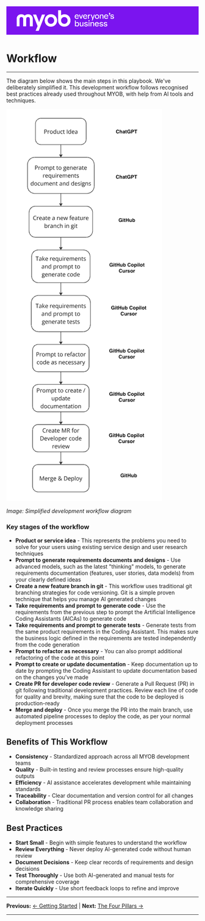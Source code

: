 ![MYOB Banner](../../assets/images/myob-banner.png)
---


# Workflow

---

The diagram below shows the main steps in this playbook. We've deliberately simplified it. This development workflow follows recognised best practices already used throughout MYOB, with help from AI tools and techniques.

![](attachments/development-workflow-diagram.png)

*Image: Simplified development workflow diagram*

### Key stages of the workflow

- **Product or service idea** - This represents the problems you need to solve for your users using existing service design and user research techniques
- **Prompt to generate requirements documents and designs** - Use advanced models, such as the latest "thinking" models, to generate requirements documentation (features, user stories, data models) from your clearly defined ideas
- **Create a new feature branch in git** - This workflow uses traditional git branching strategies for code versioning. Git is a simple proven technique that helps you manage AI generated changes
- **Take requirements and prompt to generate code** - Use the requirements from the previous step to prompt the Artificial Intelligence Coding Assistants (AICAs) to generate code
- **Take requirements and prompt to generate tests** - Generate tests from the same product requirements in the Coding Assistant. This makes sure the business logic defined in the requirements are tested independently from the code generation
- **Prompt to refactor as necessary** - You can also prompt additional refactoring of the code at this point
- **Prompt to create or update documentation** - Keep documentation up to date by prompting the Coding Assistant to update documentation based on the changes you've made
- **Create PR for developer code review** - Generate a Pull Request (PR) in git following traditional development practices. Review each line of code for quality and brevity, making sure that the code to be deployed is production-ready
- **Merge and deploy** - Once you merge the PR into the main branch, use automated pipeline processes to deploy the code, as per your normal deployment processes

## Benefits of This Workflow

- **Consistency** - Standardized approach across all MYOB development teams
- **Quality** - Built-in testing and review processes ensure high-quality outputs
- **Efficiency** - AI assistance accelerates development while maintaining standards
- **Traceability** - Clear documentation and version control for all changes
- **Collaboration** - Traditional PR process enables team collaboration and knowledge sharing

## Best Practices

- **Start Small** - Begin with simple features to understand the workflow
- **Review Everything** - Never deploy AI-generated code without human review
- **Document Decisions** - Keep clear records of requirements and design decisions
- **Test Thoroughly** - Use both AI-generated and manual tests for comprehensive coverage
- **Iterate Quickly** - Use short feedback loops to refine and improve

---

**Previous:** [← Getting Started](README.md) | **Next:** [The Four Pillars →](the-four-pillars.md)

---
